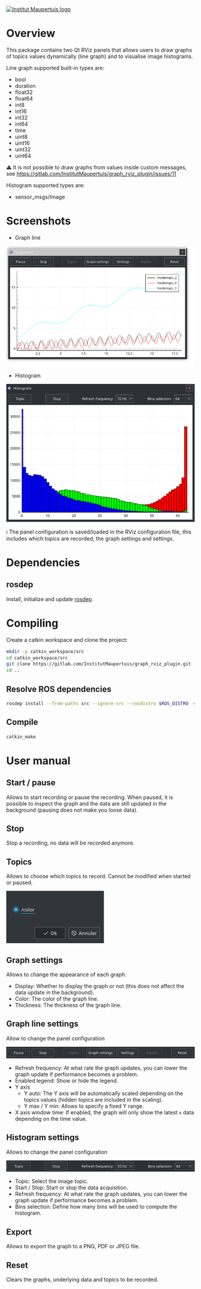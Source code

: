 [![Institut Maupertuis logo](http://www.institutmaupertuis.fr/media/gabarit/logo.png)](http://www.institutmaupertuis.fr)

# Overview
This package contains two Qt RViz panels that allows users to draw graphs of topics values dynamically (line graph) and to visualise image histograms.

Line graph supported built-in types are:
- bool
- duration
- float32
- float64
- int8
- int16
- int32
- int64
- time
- uint8
- uint16
- uint32
- uint64

:warning: It is not possible to draw graphs from values inside custom messages, see https://gitlab.com/InstitutMaupertuis/graph_rviz_plugin/issues/11

Histogram supported types are:
- sensor_msgs/Image

# Screenshots
- Graph line

![Line graph panel](documentation/line_graph_panel.png)

- Histogram

![Histogram panel](documentation/histogram_panel.png)

:information_source: The panel configuration is saved/loaded in the RViz configuration file, this includes which topics are recorded, the graph settings and settings.

# Dependencies

## rosdep
Install, initialize and update [rosdep](https://wiki.ros.org/rosdep).

# Compiling
Create a catkin workspace and clone the project:

```bash
mkdir -p catkin_workspace/src
cd catkin_workspace/src
git clone https://gitlab.com/InstitutMaupertuis/graph_rviz_plugin.git
cd ..
```

## Resolve ROS dependencies
```bash
rosdep install --from-paths src --ignore-src --rosdistro $ROS_DISTRO -y
```

## Compile
```bash
catkin_make
```

# User manual

## Start / pause
Allows to start recording or pause the recording. When paused, it is possible to inspect the graph and the data are still updated in the background (pausing does not make you loose data).

## Stop
Stop a recording, no data will be recorded anymore.

## Topics
Allows to choose which topics to record. Cannot be modified when started or paused.

![Topic selection](documentation/topic_selection.png)

## Graph settings
Allows to change the appearance of each graph.

- Display: Whether to display the graph or not (this does not affect the data update in the background).
- Color: The color of the graph line.
- Thickness: The thickness of the graph line.

## Graph line settings
Allow to change the panel configuration

![Line graph settings](documentation/line_graph_settings.png)

- Refresh frequency: At what rate the graph updates, you can lower the graph update if performance becomes a problem.
- Enabled legend: Show or hide the legend.
- Y axis
  - Y auto: The Y axis will be automatically scaled depending on the topics values (hidden topics are included in the scaling).
  - Y max / Y min: Allows to specify a fixed Y range.
- X axis window time: If enabled, the graph will only show the latest `x` data depending on the time value.

## Histogram settings
Allows to change the panel configuration

![Line graph settings](documentation/histogram_settings.png)
- Topic: Select the image topic.
- Start / Stop: Start or stop the data acquisition.
- Refresh frequency: At what rate the graph updates, you can lower the graph update if performance becomes a problem.
- Bins selection: Define how many bins will be used to compute the histogram.

## Export
Allows to export the graph to a PNG, PDF or JPEG file.

## Reset
Clears the graphs, underlying data and topics to be recorded.
